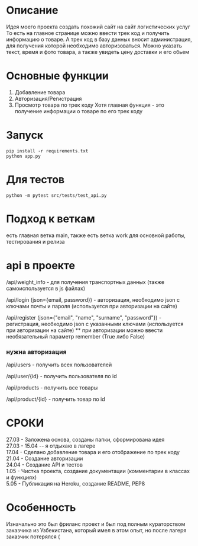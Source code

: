 # Описание
Идея моего проекта создать похожий сайт на сайт логистических услуг
То есть на главное странице можно ввести трек код и получить информацию о товаре. А трек код в базу данных вносит администрация, для получения которой необходимо авторизоваться.
Можно указать текст, время и фото товара, а также увидеть цену доставки и его обьем
# Основные функции

1. Добавление товара
2. Авторизация/Регистрация
3. Просмотр товара по трек коду
Хотя главная функция - это получение информации о товаре по его трек коду

# Запуск
```
pip install -r requirements.txt
python app.py
```

# Для тестов
```
python -m pytest src/tests/test_api.py
```

# Подход к веткам
есть главная ветка main, также есть ветка work для основной работы, тестирования и релиза

# api в проекте
/api/weight_info - для получения транспортных данных (также самоиспользуется в js файлах)

/api/login (json={email, password}) - авторизация, необходимо json с ключами почты и пароля (используется при авторизации на сайте)

/api/register (json={"email", "name", "surname", "password"}) - регистрация, необходимо json с указанными ключами (используется при авторизации на сайте)
** при авторизации можно ввести необязательный параметр remember (True либо False)

### нужна авторизация
/api/users - получить всех пользователей

/api/user/{id} - получить пользователя по id

/api/products - получить все товары

/api/product/{id} - получить товар по id

# СРОКИ

27.03 - Заложена основа, созданы папки, сформирована идея  
27.03 - 15.04 -- я отдыхаю в лагере  
17.04 - Сделано добавление товара и его отображение по трек коду  
21.04 - Создание авторизации  
24.04 - Создание API и тестов  
1.05 - Чистка проекта, создание документации (комментарии в классах и функциях)  
5.05 - Публикация на Heroku, создание README, PEP8

# Особенность

Изначально это был фриланс проект и был под полным кураторством заказчика из Узбекистана, который имел в этом опыт, но после лагеря заказчик потерялся (